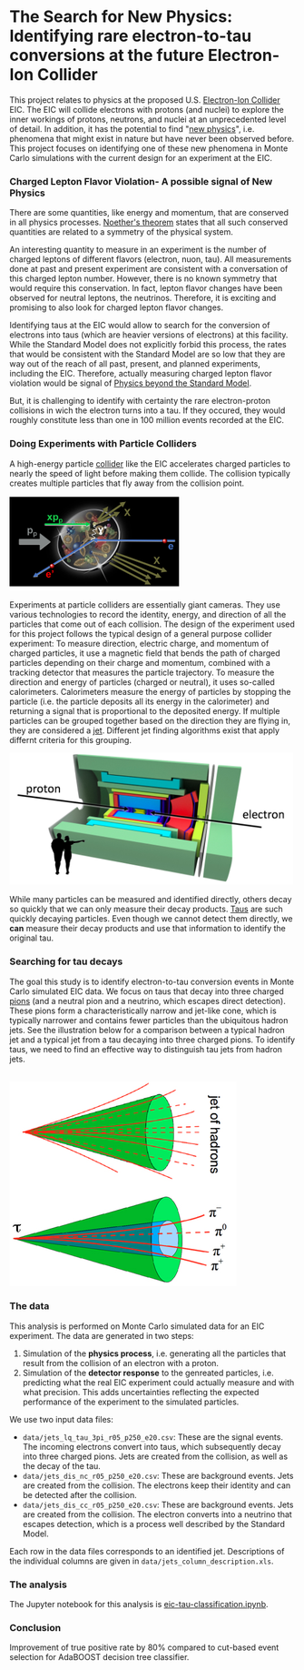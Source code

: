 # The Search for New Physics: Identifying rare electron-to-tau conversions at the future Electron-Ion Collider
This project relates to physics at the proposed U.S. [Electron-Ion Collider](https://www.bnl.gov/bnlweb/pubaf/fact_sheet/pdf/EIC_Brochure.pdf) EIC. The EIC will collide electrons with protons (and nuclei) to explore the inner workings of protons, neutrons, and nuclei at an unprecedented level of detail. In addition, it has the potential to find "[new physics](https://en.wikipedia.org/wiki/Physics_beyond_the_Standard_Model)", i.e. phenomena that might exist in nature but have never been observed before. This project focuses on identifying one of these new phenomena in Monte Carlo simulations with the current design for an experiment at the EIC.

### Charged Lepton Flavor Violation- A possible signal of New Physics
There are some quantities, like energy and momentum, that are conserved in all physics processes. <a href="https://en.wikipedia.org/wiki/Noether%27s_theorem">Noether's theorem</a> states that all such conserved quantities are related to a symmetry of the physical system.

An interesting quantity to measure in an experiment is the number of charged leptons of different flavors (electron, nuon, tau). All measurements done at past and present experiment are consistent with a conversation of this charged lepton number. However, there is no known symmetry that would require this conservation. In fact, lepton flavor changes have been observed for neutral leptons, the neutrinos. Therefore, it is exciting and promising to also look for charged lepton flavor changes.

Identifying taus at the EIC would allow to search for the conversion of electrons into taus (which are heavier versions of electrons) at this facility. While the Standard Model does not explicitly forbid this process, the rates that would be consistent with the Standard Model are so low that they are way out of the reach of all past, present, and planned experiments, including the EIC. Therefore, actually measuring charged lepton flavor violation would be signal of [Physics beyond the Standard Model](https://en.wikipedia.org/wiki/Physics_beyond_the_Standard_Model).

But, it is challenging to identify with certainty the rare electron-proton collisions in wich the electron turns into a tau. If they occured, they would roughly constitute less than one in 100 million events recorded at the EIC.

### Doing Experiments with Particle Colliders
A high-energy particle [collider](https://en.wikipedia.org/wiki/Collider) like the EIC accelerates charged particles to nearly the speed of light before making them collide. The collision typically creates multiple particles that fly away from the collision point.

<img src="figures/e-p-collision-dis.png" alt="Electron-proton collision at high energy." style="width: 300px;"/>

Experiments at particle colliders are essentially giant cameras. They use various technologies to record the identity, energy, and direction of all the particles that come out of each collision. The design of the experiment used for this project follows the typical design of a general purpose collider experiment: To measure direction, electric charge, and momentum of charged particles, it use a magnetic field that bends the path of charged particles depending on their charge and momentum, combined with a tracking detector that measures the particle trajectory. To measure the direction and energy of particles (charged or neutral), it uses so-called calorimeters. Calorimeters measure the energy of particles by stopping the particle (i.e. the particle deposits all its energy in the calorimeter) and returning a signal that is proportional to the deposited energy. If multiple particles can be grouped together based on the direction they are flying in, they are considered a <a href="https://en.wikipedia.org/wiki/Jet_(particle_physics)">jet</a>. Different jet finding algorithms exist that apply differnt criteria for this grouping.

<img src="figures/eic_experiment.png" alt="Example design of an Electron-Ion Collider experiment." style="width: 500px;"/>

While many particles can be measured and identified directly, others decay so quickly that we can only measure their decay products. <a href="https://en.wikipedia.org/wiki/Tau_(particle)">Taus</a> are such quickly decaying particles. Even though we cannot detect them directly, we __can__ measure their decay products and use that information to identify the original tau.


### Searching for tau decays
The goal this study is to identify electron-to-tau conversion events in Monte Carlo simulated EIC data. We focus on taus that decay into three charged [pions](https://en.wikipedia.org/wiki/Pion) (and a neutral pion and a neutrino, which escapes direct detection). These pions form a characteristically narrow and jet-like cone, which is typically narrower and contains fewer particles than the ubiquitous hadron jets. See the illustration below for a comparison between a typical hadron jet and a typical jet from a tau decaying into three charged pions. To identify taus, we need to find an effective way to distinguish tau jets from hadron jets.

<br>

<img src="figures/tau_signature.jpg" alt="Experimental signature of a tau lepton decaying into pions." style="width: 400px;"/>


### The data
This analysis is performed on Monte Carlo simulated data for an EIC experiment. The data are generated in two steps:

1. Simulation of the __physics process__, i.e. generating all the particles that result from the collision of an electron with a proton.
2. Simulation of the __detector response__ to the genreated particles, i.e. predicting what the real EIC experiment could actually measure and with what precision. This adds uncertainties reflecting the expected performance of the experiment to the simulated particles.

We use two input data files:
* `data/jets_lq_tau_3pi_r05_p250_e20.csv`: These are the signal events. The incoming electrons convert into taus, which subsequently decay into three charged pions. Jets are created from the collision, as well as the decay of the tau.
* `data/jets_dis_nc_r05_p250_e20.csv`: These are background events. Jets are created from the collision. The electrons keep their identity and can be detected after the collision.
* `data/jets_dis_cc_r05_p250_e20.csv`: These are background events. Jets are created from the collision. The electron converts into a neutrino that escapes detection, which is a process well described by the Standard Model.

Each row in the data files corresponds to an identified jet. Descriptions of the individual columns are given in `data/jets_column_description.xls`.


### The analysis
The Jupyter notebook for this analysis is [eic-tau-classification.ipynb](eic-tau-classification.ipynb).


### Conclusion
Improvement of true positive rate by 80% compared to cut-based event selection for AdaBOOST decision tree classifier.
